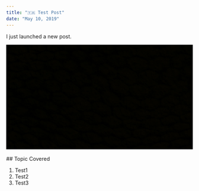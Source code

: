 ```yaml
---
title: "🇹🇷 Test Post"
date: "May 10, 2019"
---
```


I just launched a new post.

![Black](./black.jpg)

## Topic Covered

1. Test1
2. Test2
3. Test3